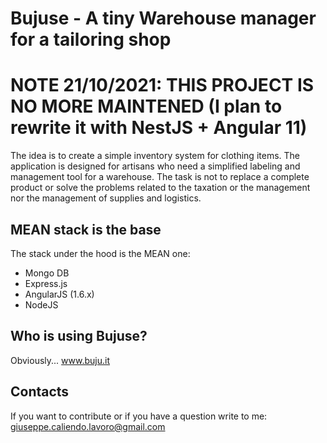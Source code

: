# Bujuse - A tiny Warehouse manager for a tailoring shop

# NOTE 21/10/2021: THIS PROJECT IS NO MORE MAINTENED (I plan to rewrite it with NestJS + Angular 11) 

The idea is to create a simple inventory system for clothing items. The application is designed for artisans who need a simplified labeling and management tool for a warehouse.
The task is not to replace a complete product or solve the problems related to the taxation or the management nor the management of supplies and logistics.

## MEAN stack is the base
The stack under the hood is the MEAN one:
- Mongo DB
- Express.js 
- AngularJS (1.6.x)
- NodeJS

## Who is using Bujuse?
Obviously... www.buju.it

## Contacts
If you want to contribute or if you have a question write to me: giuseppe.caliendo.lavoro@gmail.com
